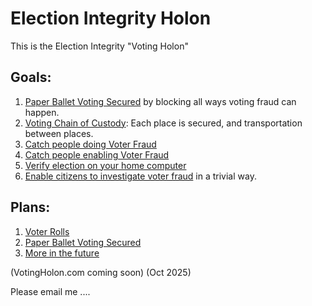 # Election Integrity Holon  


This is the Election Integrity "Voting Holon" 
## Goals:
1. [Paper Ballet Voting Secured](https://github.com/FreedomNow2025/X_Censorship/blob/main/Incident_4.md) by blocking all ways voting fraud can happen.
1. [Voting Chain of Custody](https://github.com/FreedomNow2025/X_Censorship/blob/main/Incident_4.md): Each place is secured, and transportation between places.
1. [Catch people doing Voter Fraud](https://github.com/FreedomNow2025/X_Censorship/blob/main/Incident_4.md)
1. [Catch people enabling Voter Fraud](https://github.com/FreedomNow2025/X_Censorship/blob/main/Incident_4.md)
1. [Verify election on your home computer](https://github.com/FreedomNow2025/X_Censorship/blob/main/Incident_4.md)
1. [Enable citizens to investigate voter fraud](https://github.com/FreedomNow2025/X_Censorship/blob/main/Incident_4.md) in a trivial way.


## Plans:
1. [Voter Rolls](https://github.com/FreedomNow2025/X_Censorship/blob/main/Incident_4.md)
1. [Paper Ballet Voting Secured](https://github.com/FreedomNow2025/X_Censorship/blob/main/Incident_4.md)
1. [More in the future](https://github.com/FreedomNow2025/X_Censorship/blob/main/Incident_4.md)


(VotingHolon.com coming soon)   (Oct 2025)

Please email me ....

